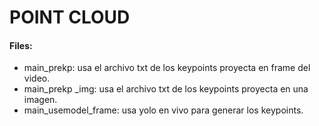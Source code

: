 # POINT CLOUD

#### Files:
- main_prekp: usa el archivo txt de los keypoints proyecta en frame del video.
- main_prekp _img: usa el archivo txt de los keypoints proyecta en una imagen.
- main_usemodel_frame: usa yolo en vivo para generar los keypoints.
